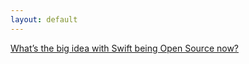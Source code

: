 ```yaml
---
layout: default
---
```

[What’s the big idea with Swift being Open Source now?](https://youtu.be/RA2lgBps868)  

